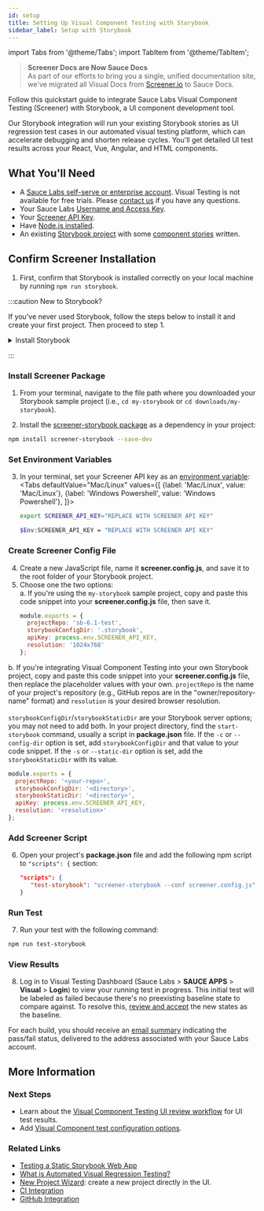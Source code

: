 ```yaml
---
id: setup
title: Setting Up Visual Component Testing with Storybook
sidebar_label: Setup with Storybook
---
```


import Tabs from '@theme/Tabs';
import TabItem from '@theme/TabItem';

>**Screener Docs are Now Sauce Docs**<br/>
As part of our efforts to bring you a single, unified documentation site, we've migrated all Visual Docs from [Screener.io](https://screener.io) to Sauce Docs.

Follow this quickstart guide to integrate Sauce Labs Visual Component Testing (Screener) with Storybook, a UI component development tool.

Our Storybook integration will run your existing Storybook stories as UI regression test cases in our automated visual testing platform, which can accelerate debugging and shorten release cycles. You'll get detailed UI test results across your React, Vue, Angular, and HTML components.


## What You'll Need
* A [Sauce Labs self-serve or enterprise account](https://saucelabs.com/pricing). Visual Testing is not available for free trials. Please [contact us](https://saucelabs.com/contact) if you have any questions.
* Your Sauce Labs [Username and Access Key](https://app.saucelabs.com/user-settings).
* Your [Screener API Key](https://screener.io/v2/account/api-key).
* Have [Node.js installed](https://nodejs.org).
* An existing [Storybook project](https://storybook.js.org/basics/quick-start-guide/) with some [component stories](https://storybook.js.org/basics/writing-stories/) written.



## Confirm Screener Installation

1. First, confirm that Storybook is installed correctly on your local machine by running `npm run storybook`.

:::caution New to Storybook?

If you've never used Storybook, follow the steps below to install it and create your first project. Then proceed to step 1.

<details><summary>Install Storybook</summary>

Open a terminal and run the following commands, one at a time.

  ```bash title="Installs Storybook and Creates Storybook Project Called 'my-storybook'"
  npx create-react-app my-storybook
  ```

  ```bash title="Navigates to Storybook Project"
  cd my-storybook
  ```

  ```bash title="Initializes Storybook"
  npx -p @storybook/cli sb init
  ```

  ```bash title="Launches Your Storybook Project"
  npm run storybook
  ```
</details>

:::

### Install Screener Package

1. From your terminal, navigate to the file path where you downloaded your Storybook sample project (i.e., `cd my-storybook` or `cd downloads/my-storybook`).

2. Install the [screener-storybook package](https://github.com/screener-io/screener-storybook) as a dependency in your project:
  ```bash
  npm install screener-storybook --save-dev
  ```

### Set Environment Variables

3. In your terminal, set your Screener API key as an [environment variable](basics/environment-variables/):
   <Tabs
        defaultValue="Mac/Linux"
        values={[
          {label: 'Mac/Linux', value: 'Mac/Linux'},
          {label: 'Windows Powershell', value: 'Windows Powershell'},
        ]}>

   <TabItem value="Mac/Linux">

   ```bash
   export SCREENER_API_KEY="REPLACE WITH SCREENER API KEY"
   ```

   </TabItem>
   <TabItem value="Windows Powershell">

   ```bash
   $Env:SCREENER_API_KEY = "REPLACE WITH SCREENER API KEY"
   ```

   </TabItem>
   </Tabs>


### Create Screener Config File

4. Create a new JavaScript file, name it **screener.config.js**, and save it to the root folder of your Storybook project.
5. Choose one the two options:<br/>
  a. If you're using the `my-storybook` sample project, copy and paste this code snippet into your **screener.config.js** file, then save it.
   ```js
   module.exports = {
     projectRepo: 'sb-6.1-test',
     storybookConfigDir: '.storybook',
     apiKey: process.env.SCREENER_API_KEY,
     resolution: '1024x768'
   };
   ```

  b. If you're integrating Visual Component Testing into your own Storybook project, copy and paste this code snippet into your **screener.config.js** file, then replace the placeholder values with your own. `projectRepo` is the name of your project's repository (e.g., GitHub repos are in the "owner/repository-name" format) and `resolution` is your desired browser resolution. <br/><br/>`storybookConfigDir`/`storybookStaticDir` are your Storybook server options; you may not need to add both. In your project directory, find the `start-storybook` command, usually a script in **package.json** file. If the `-c` or `--config-dir` option is set, add `storybookConfigDir` and that value to your code snippet. If the `-s` or `--static-dir` option is set, add the `storybookStaticDir` with its value.
   ```js
   module.exports = {
     projectRepo: '<your-repo>',
     storybookConfigDir: '<directory>',
     storybookStaticDir: '<directory>',
     apiKey: process.env.SCREENER_API_KEY,
     resolution: '<resolution>'
   };
  ```

### Add Screener Script

6. Open your project's **package.json** file and add the following npm script to `"scripts": {` section:
   ```json
   "scripts": {
      "test-storybook": "screener-storybook --conf screener.config.js"
   }  
   ```

### Run Test

7. Run your test with the following command:
  ```bash
  npm run test-storybook
  ```

### View Results

8. Log in to Visual Testing Dashboard (Sauce Labs > **SAUCE APPS** > **Visual** > **Login**) to view your running test in progress. This initial test will be labeled as failed because there's no preexisting baseline state to compare against. To resolve this, [review and accept](https://screener.io/v2/docs/visual-e2e/review-flow) the new states as the baseline.

  For each build, you should receive an [email summary](/visual/notifications/) indicating the pass/fail status, delivered to the address associated with your Sauce Labs account.


## More Information

### Next Steps
* Learn about the [Visual Component Testing UI review workflow](/visual/component-testing/workflow/review-workflow) for UI test results.
* Add [Visual Component test configuration options](https://github.com/screener-io/screener-storybook#config-options).


### Related Links
* [Testing a Static Storybook Web App](/visual/component-testing/storybook-static/)
* [What is Automated Visual Regression Testing?](https://saucelabs.com/blog/what-is-automated-visual-regression-testing)
* [New Project Wizard](https://screener.io/v2/new): create a new project directly in the UI.
* [CI Integration](/visual/component-testing/integrations/continuous-integration)
* [GitHub Integration](/visual/component-testing/integrations/github)
